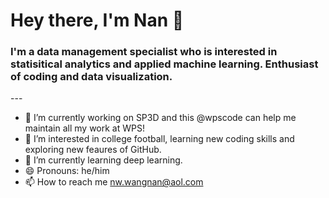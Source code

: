 <h1 align="left"> Hey there, I'm Nan 👋 </h1>

<h3 align="left">  I'm a data management specialist who is interested in 
statisitical analytics and applied machine learning. Enthusiast of coding and data visualization. 
</h3>
---

- 🔭 I’m currently working on SP3D and this @wpscode can help me maintain all my work at WPS!
- 👀 I’m interested in college football, learning new coding skills and exploring new feaures of GitHub.
- 🌱 I’m currently learning deep learning.
- 😄 Pronouns: he/him
- 📫 How to reach me nw.wangnan@aol.com

<!---
wpscode/wpscode is a ✨ special ✨ repository because its `README.md` (this file) appears on your GitHub profile.
You can click the Preview link to take a look at your changes.
--->
